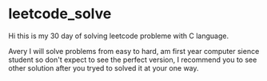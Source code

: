 # leetcode_solve
Hi this is my 30 day of solving leetcode probleme with C language.

Avery I will solve problems from easy to hard, am first year computer sience student so don't expect to see the perfect version,
I recommend you to see other solution after you tryed to solved it at your one way.
